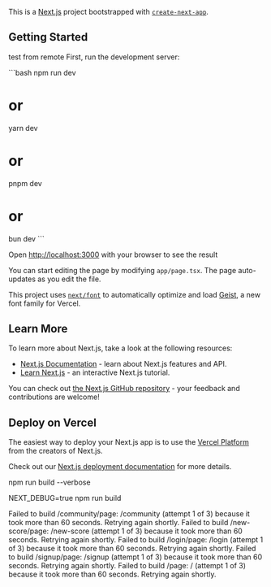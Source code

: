 This is a [Next.js](https://nextjs.org) project bootstrapped with [`create-next-app`](https://nextjs.org/docs/app/api-reference/cli/create-next-app).

## Getting Started
test from remote
First, run the development server:

\`\`\`bash
npm run dev
# or
yarn dev
# or
pnpm dev
# or
bun dev
\`\`\`



Open [http://localhost:3000](http://localhost:3000) with your browser to see the result

You can start editing the page by modifying `app/page.tsx`. The page auto-updates as you edit the file.

This project uses [`next/font`](https://nextjs.org/docs/app/building-your-application/optimizing/fonts) to automatically optimize and load [Geist](https://vercel.com/font), a new font family for Vercel.

## Learn More

To learn more about Next.js, take a look at the following resources:

- [Next.js Documentation](https://nextjs.org/docs) - learn about Next.js features and API.
- [Learn Next.js](https://nextjs.org/learn) - an interactive Next.js tutorial.

You can check out [the Next.js GitHub repository](https://github.com/vercel/next.js) - your feedback and contributions are welcome!

## Deploy on Vercel

The easiest way to deploy your Next.js app is to use the [Vercel Platform](https://vercel.com/new?utm_medium=default-template&filter=next.js&utm_source=create-next-app&utm_campaign=create-next-app-readme) from the creators of Next.js.

Check out our [Next.js deployment documentation](https://nextjs.org/docs/app/building-your-application/deploying) for more details.


npm run build --verbose

NEXT_DEBUG=true npm run build


Failed to build /community/page: /community (attempt 1 of 3) because it took more than 60 seconds. Retrying again shortly.
Failed to build /new-score/page: /new-score (attempt 1 of 3) because it took more than 60 seconds. Retrying again shortly.
Failed to build /login/page: /login (attempt 1 of 3) because it took more than 60 seconds. Retrying again shortly.
Failed to build /signup/page: /signup (attempt 1 of 3) because it took more than 60 seconds. Retrying again shortly.
Failed to build /page: / (attempt 1 of 3) because it took more than 60 seconds. Retrying again shortly.
